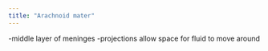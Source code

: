 ```yaml
---
title: "Arachnoid mater"
---
```

-middle layer of meninges
-projections allow space for fluid to move around

